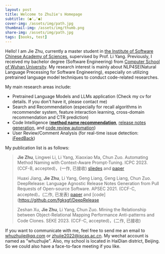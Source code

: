 ```yaml
---
layout: post
title: Welcome to ZhuJie's Homepage
subtitle: (●'◡'●)
cover-img: /assets/img/path.jpg
thumbnail-img: /assets/img/thumb.png
share-img: /assets/img/path.jpg
tags: [books, test]
---
```


Hello! I am Jie Zhu, currently a master student in [the Institute of Software Chinese Academy of Sciences](http://www.iscas.ac.cn/), supervised by Prof. Li Yang. Previously, I received my bachelor degree (Software Engineering) from [Computer School of Wuhan University](http://cs.whu.edu.cn/). My research interest is mainly about NLP4SE(Natural Language Precessing for Software Engineering), especially on utilizing pretrained language model techniques to conduct code-related researches. 



My main research areas include:

- Pretrained Language Models and LLMs application (Check my cv for details. If you don't have it, please contact me)
- Search and Recommendation (especially for recall algorithms in recommender system, feature interaction learning, cross-domain recommendation and CTR prediction)
- Code Intelligence (**[method name recommendation](https://jasonzhu-whu.github.io/pdf/aumena_slides.pdf)**, [release notes generation](https://arxiv.org/pdf/2201.06720.pdf), and [code review automation](https://arxiv.org/pdf/2208.08014.pdf))
- User Review/Comment Analysis (for real-time issue detection: [iFeedBack](https://cloud.tencent.com/developer/article/1798426))



My publication list is as follows:

> **Jie Zhu**, Lingwei Li, Li Yang, Xiaoxiao Ma, Chun Zuo. Automating Method Naming with Context-Aware Prompt-Tuning. ICPC 2023. (CCF-B, accepted)，(一作, 已接收) [sliedes](https://jasonzhu-whu.github.io/pdf/aumena_slides.pdf) and [paper](https://arxiv.org/pdf/2303.05771.pdf)
>
> Huaxi Jiang, **Jie Zhu**, Li Yang, Geng Liang, Geng Liang, Chun Zuo. DeepRelease: Language Agnostic Release Notes Generation from Pull Requests of Open-source Software. APSEC 2021. (CCF-C, accepted)，(二作, 已发表) [paper](https://arxiv.org/pdf/2201.06720.pdf) and [code](https://github.com/fgksgf/DeepRelease
>
> Zeshan Xu, **Jie Zhu**, Li Yang, Chun Zuo. Mining the Relationship between Object-Relational Mapping Performance Anti-patterns and Code Clones. SEKE 2023. (CCF-C, accepted)，(二作, 已接收)



If you want to communicate with me, feel free to send me an email to whuzhujie@qq.com or zhujie2022@iscas.ac.cn. My wechat account is named as "whuzhujie". Also, my school is located in HaiDian district, Beijing. So we could also have a face-to-face meeting if you like.